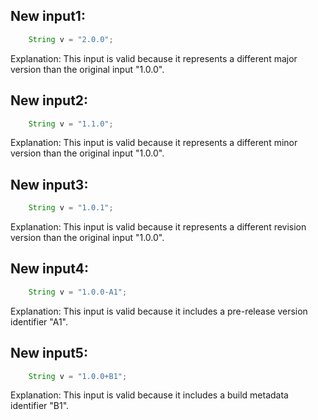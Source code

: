 ## New input1:
```java
    String v = "2.0.0";
```
Explanation: This input is valid because it represents a different major version than the original input "1.0.0".

## New input2:
```java
    String v = "1.1.0";
```
Explanation: This input is valid because it represents a different minor version than the original input "1.0.0".

## New input3:
```java
    String v = "1.0.1";
```
Explanation: This input is valid because it represents a different revision version than the original input "1.0.0".

## New input4:
```java
    String v = "1.0.0-A1";
```
Explanation: This input is valid because it includes a pre-release version identifier "A1".

## New input5:
```java
    String v = "1.0.0+B1";
```
Explanation: This input is valid because it includes a build metadata identifier "B1".
